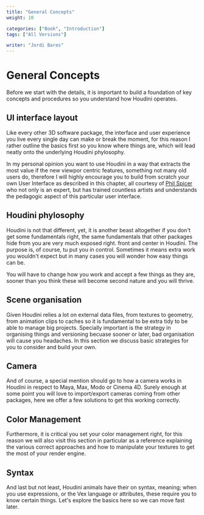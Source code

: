 ```yaml
---
title: "General Concepts"
weight: 10

categories: ["Book", "Introduction"]
tags: ["All Versions"]

writer: "Jordi Bares"
---
```

# General Concepts

Before we start with the details, it is important to build a foundation of key concepts and procedures so you understand how Houdini operates.

## UI interface layout

Like every other 3D software package, the interface and user experience you live every single day can make or break the moment, for this reason I rather outline the basics first so you know where things are, which will lead neatly onto the underlying Houdini phylosophy.

In my personal opinion you want to use Houdini in a way that extracts the most value if the new viewpor centric features, something not many old users do, therefore I will highly encourage you to build from scratch your own User Interface as described in this chapter, all courtesy of [Phil Spicer](http://houdinicreationdesk.ipage.com/index.html) who not only is an expert, but has trained countless artists and understands the pedagogic aspect of this particular user interface.

## Houdini phylosophy

Houdini is not that different, yet, it is another beast altogether if you don't get some fundamentals right, the same fundamentals that other packages hide from you are very much exposed right. front and center in Houdini. The purpose is, of course, tu put you in control. Sometimes it means extra work you wouldn't expect but in many cases you will wonder how easy things can be.

You will have to change how you work and accept a few things as they are, sooner than you think these will become second nature and you will thrive.

## Scene organisation

Given Houdini relies a lot on external data files, from textures to geometry, from animation clips to caches so it is fundamental to be extra tidy to be able to manage big projects. Specially important is the strategy in organising things and versioning becuase sooner or later, bad organisation will cause you headaches. In this section we discuss basic strategies for you to consider and build your own.

## Camera

And of course, a special mention should go to how a camera works in Houdini in respect to Maya, Max, Modo or Cinema 4D. Surely enough at some point you will love to import/export cameras coming from other packages, here we offer a few solutions to get this working correctly.

## Color Management

Furthermore, it is critical you set your color management right, for this reason we will also visit this section in particular as a reference explaining the various correct approaches and how to manipulate your textures to get the most of your render engine.

## Syntax

And last but not least, Houdini animals have their on syntax, meaning; when you use expressions, or the Vex language or attributes, these require you to know certain things. Let's explore the basics here so we can move fast later.




